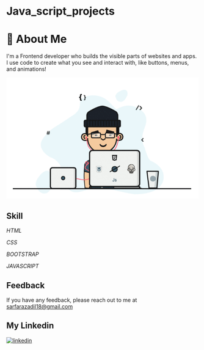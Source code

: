 # Java_script_projects


# 🚀 About Me
I'm a Frontend developer who builds the visible parts of websites and apps. I use code to create what you see and interact with, like buttons, menus, and animations!

![](new.gif)


## Skill

*HTML*

*CSS*

*BOOTSTRAP*

*JAVASCRIPT*





## Feedback

If you have any feedback, please reach out to me at sarfarazadil18@gmail.com


## My Linkedin
[![linkedin](https://img.shields.io/badge/linkedin-0A66C2?style=for-the-badge&logo=linkedin&logoColor=white)](https://www.linkedin.com/in/sarfaraz-adil-46680718b)


